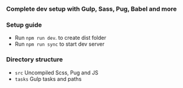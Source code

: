### Complete dev setup with Gulp, Sass, Pug, Babel and more

### Setup guide
- Run `npm run dev`. to create dist folder
- Run `npm run sync` to start dev server

### Directory structure
- `src` Uncompiled Scss, Pug and JS
- `tasks` Gulp tasks and paths
